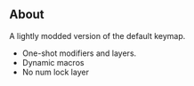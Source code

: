 
About
------

A lightly modded version of the default keymap.

- One-shot modifiers and layers.
- Dynamic macros
- No num lock layer
